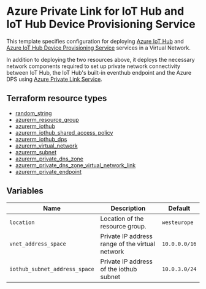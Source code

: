 # Azure Private Link for IoT Hub and IoT Hub Device Provisioning Service

This template specifies configuration for deploying [Azure IoT Hub](https://learn.microsoft.com/azure/iot-hub/) and [Azure IoT Hub Device Provisioning Service](https://learn.microsoft.com/azure/iot-dps/) services in a Virtual Network.

In addition to deploying the two resources above, it deploys the necessary network components required to set up private network connectivity between IoT Hub, the IoT Hub's built-in eventhub endpoint and the Azure DPS using [Azure Private Link Service](https://docs.microsoft.com/en-us/azure/private-link/). 

## Terraform resource types

* [random_string](https://registry.terraform.io/providers/hashicorp/random/latest/docs/resources/string)
* [azurerm_resource_group](https://registry.terraform.io/providers/hashicorp/azurerm/latest/docs/resources/resource_group)
* [azurerm_iothub](https://registry.terraform.io/providers/hashicorp/azurerm/latest/docs/resources/iothub)
* [azurerm_iothub_shared_access_policy](https://registry.terraform.io/providers/hashicorp/azurerm/latest/docs/resources/iothub_shared_access_policy)
* [azurerm_iothub_dps](https://registry.terraform.io/providers/hashicorp/azurerm/latest/docs/resources/iothub_dps)
* [azurerm_virtual_network](https://registry.terraform.io/providers/hashicorp/azurerm/latest/docs/resources/virtual_network)
* [azurerm_subnet](https://registry.terraform.io/providers/hashicorp/azurerm/latest/docs/resources/subnet)
* [azurerm_private_dns_zone](https://registry.terraform.io/providers/hashicorp/azurerm/latest/docs/resources/private_dns_zone)
* [azurerm_private_dns_zone_virtual_network_link](https://registry.terraform.io/providers/hashicorp/azurerm/latest/docs/resources/private_dns_zone_virtual_network_link)
* [azurerm_private_endpoint](https://registry.terraform.io/providers/hashicorp/azurerm/latest/docs/resources/private_endpoint)


## Variables

| Name | Description | Default |
| ---- | ----------- | ------- |
| `location` | Location of the resource group. | `westeurope` |
| `vnet_address_space` | Private IP address range of the virtual network | `10.0.0.0/16` |
| `iothub_subnet_address_space` | Private IP address of the iothub subnet  | `10.0.3.0/24` |